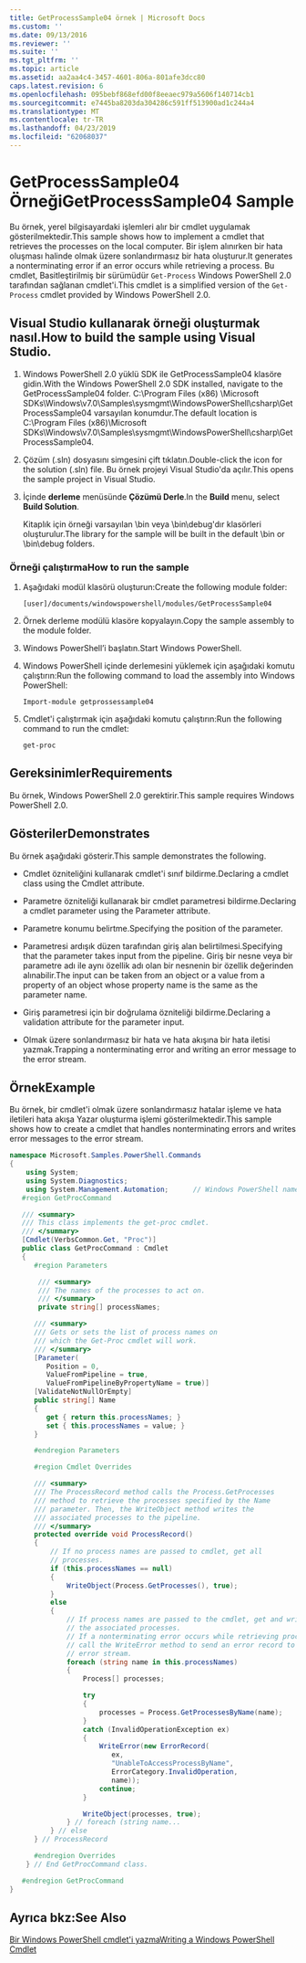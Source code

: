 ```yaml
---
title: GetProcessSample04 örnek | Microsoft Docs
ms.custom: ''
ms.date: 09/13/2016
ms.reviewer: ''
ms.suite: ''
ms.tgt_pltfrm: ''
ms.topic: article
ms.assetid: aa2aa4c4-3457-4601-806a-801afe3dcc80
caps.latest.revision: 6
ms.openlocfilehash: 095bebf868efd00f8eeaec979a5606f140714cb1
ms.sourcegitcommit: e7445ba8203da304286c591ff513900ad1c244a4
ms.translationtype: MT
ms.contentlocale: tr-TR
ms.lasthandoff: 04/23/2019
ms.locfileid: "62068037"
---
```

# <a name="getprocesssample04-sample"></a><span data-ttu-id="0fb08-102">GetProcessSample04 Örneği</span><span class="sxs-lookup"><span data-stu-id="0fb08-102">GetProcessSample04 Sample</span></span>

<span data-ttu-id="0fb08-103">Bu örnek, yerel bilgisayardaki işlemleri alır bir cmdlet uygulamak gösterilmektedir.</span><span class="sxs-lookup"><span data-stu-id="0fb08-103">This sample shows how to implement a cmdlet that retrieves the processes on the local computer.</span></span> <span data-ttu-id="0fb08-104">Bir işlem alınırken bir hata oluşması halinde olmak üzere sonlandırmasız bir hata oluşturur.</span><span class="sxs-lookup"><span data-stu-id="0fb08-104">It generates a nonterminating error if an error occurs while retrieving a process.</span></span> <span data-ttu-id="0fb08-105">Bu cmdlet, Basitleştirilmiş bir sürümüdür `Get-Process` Windows PowerShell 2.0 tarafından sağlanan cmdlet'i.</span><span class="sxs-lookup"><span data-stu-id="0fb08-105">This cmdlet is a simplified version of the `Get-Process` cmdlet provided by Windows PowerShell 2.0.</span></span>

## <a name="how-to-build-the-sample-using-visual-studio"></a><span data-ttu-id="0fb08-106">Visual Studio kullanarak örneği oluşturmak nasıl.</span><span class="sxs-lookup"><span data-stu-id="0fb08-106">How to build the sample using Visual Studio.</span></span>

1. <span data-ttu-id="0fb08-107">Windows PowerShell 2.0 yüklü SDK ile GetProcessSample04 klasöre gidin.</span><span class="sxs-lookup"><span data-stu-id="0fb08-107">With the Windows PowerShell 2.0 SDK installed, navigate to the GetProcessSample04 folder.</span></span> <span data-ttu-id="0fb08-108">C:\Program Files (x86) \Microsoft SDKs\Windows\v7.0\Samples\sysmgmt\WindowsPowerShell\csharp\GetProcessSample04 varsayılan konumdur.</span><span class="sxs-lookup"><span data-stu-id="0fb08-108">The default location is C:\Program Files (x86)\Microsoft SDKs\Windows\v7.0\Samples\sysmgmt\WindowsPowerShell\csharp\GetProcessSample04.</span></span>

2. <span data-ttu-id="0fb08-109">Çözüm (.sln) dosyasını simgesini çift tıklatın.</span><span class="sxs-lookup"><span data-stu-id="0fb08-109">Double-click the icon for the solution (.sln) file.</span></span> <span data-ttu-id="0fb08-110">Bu örnek projeyi Visual Studio'da açılır.</span><span class="sxs-lookup"><span data-stu-id="0fb08-110">This opens the sample project in Visual Studio.</span></span>

3. <span data-ttu-id="0fb08-111">İçinde **derleme** menüsünde **Çözümü Derle**.</span><span class="sxs-lookup"><span data-stu-id="0fb08-111">In the **Build** menu, select **Build Solution**.</span></span>

    <span data-ttu-id="0fb08-112">Kitaplık için örneği varsayılan \bin veya \bin\debug'dır klasörleri oluşturulur.</span><span class="sxs-lookup"><span data-stu-id="0fb08-112">The library for the sample will be built in the default \bin or \bin\debug folders.</span></span>

### <a name="how-to-run-the-sample"></a><span data-ttu-id="0fb08-113">Örneği çalıştırma</span><span class="sxs-lookup"><span data-stu-id="0fb08-113">How to run the sample</span></span>

1. <span data-ttu-id="0fb08-114">Aşağıdaki modül klasörü oluşturun:</span><span class="sxs-lookup"><span data-stu-id="0fb08-114">Create the following module folder:</span></span>

    `[user]/documents/windowspowershell/modules/GetProcessSample04`

2. <span data-ttu-id="0fb08-115">Örnek derleme modülü klasöre kopyalayın.</span><span class="sxs-lookup"><span data-stu-id="0fb08-115">Copy the sample assembly to the module folder.</span></span>

3. <span data-ttu-id="0fb08-116">Windows PowerShell’i başlatın.</span><span class="sxs-lookup"><span data-stu-id="0fb08-116">Start Windows PowerShell.</span></span>

4. <span data-ttu-id="0fb08-117">Windows PowerShell içinde derlemesini yüklemek için aşağıdaki komutu çalıştırın:</span><span class="sxs-lookup"><span data-stu-id="0fb08-117">Run the following command to load the assembly into Windows PowerShell:</span></span>

    `Import-module getprossessample04`

5. <span data-ttu-id="0fb08-118">Cmdlet'i çalıştırmak için aşağıdaki komutu çalıştırın:</span><span class="sxs-lookup"><span data-stu-id="0fb08-118">Run the following command to run the cmdlet:</span></span>

    `get-proc`

## <a name="requirements"></a><span data-ttu-id="0fb08-119">Gereksinimler</span><span class="sxs-lookup"><span data-stu-id="0fb08-119">Requirements</span></span>

<span data-ttu-id="0fb08-120">Bu örnek, Windows PowerShell 2.0 gerektirir.</span><span class="sxs-lookup"><span data-stu-id="0fb08-120">This sample requires Windows PowerShell 2.0.</span></span>

## <a name="demonstrates"></a><span data-ttu-id="0fb08-121">Gösteriler</span><span class="sxs-lookup"><span data-stu-id="0fb08-121">Demonstrates</span></span>

<span data-ttu-id="0fb08-122">Bu örnek aşağıdaki gösterir.</span><span class="sxs-lookup"><span data-stu-id="0fb08-122">This sample demonstrates the following.</span></span>

- <span data-ttu-id="0fb08-123">Cmdlet özniteliğini kullanarak cmdlet'i sınıf bildirme.</span><span class="sxs-lookup"><span data-stu-id="0fb08-123">Declaring a cmdlet class using the Cmdlet attribute.</span></span>

- <span data-ttu-id="0fb08-124">Parametre özniteliği kullanarak bir cmdlet parametresi bildirme.</span><span class="sxs-lookup"><span data-stu-id="0fb08-124">Declaring a cmdlet parameter using the Parameter attribute.</span></span>

- <span data-ttu-id="0fb08-125">Parametre konumu belirtme.</span><span class="sxs-lookup"><span data-stu-id="0fb08-125">Specifying the position of the parameter.</span></span>

- <span data-ttu-id="0fb08-126">Parametresi ardışık düzen tarafından giriş alan belirtilmesi.</span><span class="sxs-lookup"><span data-stu-id="0fb08-126">Specifying that the parameter takes input from the pipeline.</span></span> <span data-ttu-id="0fb08-127">Giriş bir nesne veya bir parametre adı ile aynı özellik adı olan bir nesnenin bir özellik değerinden alınabilir.</span><span class="sxs-lookup"><span data-stu-id="0fb08-127">The input can be taken from an object or a value from a property of an object whose property name is the same as the parameter name.</span></span>

- <span data-ttu-id="0fb08-128">Giriş parametresi için bir doğrulama özniteliği bildirme.</span><span class="sxs-lookup"><span data-stu-id="0fb08-128">Declaring a validation attribute for the parameter input.</span></span>

- <span data-ttu-id="0fb08-129">Olmak üzere sonlandırmasız bir hata ve hata akışına bir hata iletisi yazmak.</span><span class="sxs-lookup"><span data-stu-id="0fb08-129">Trapping a nonterminating error and writing an error message to the error stream.</span></span>

## <a name="example"></a><span data-ttu-id="0fb08-130">Örnek</span><span class="sxs-lookup"><span data-stu-id="0fb08-130">Example</span></span>

<span data-ttu-id="0fb08-131">Bu örnek, bir cmdlet'i olmak üzere sonlandırmasız hatalar işleme ve hata iletileri hata akışa Yazar oluşturma işlemi gösterilmektedir.</span><span class="sxs-lookup"><span data-stu-id="0fb08-131">This sample shows how to create a cmdlet that handles nonterminating errors and writes error messages to the error stream.</span></span>

```csharp
namespace Microsoft.Samples.PowerShell.Commands
{
    using System;
    using System.Diagnostics;
    using System.Management.Automation;      // Windows PowerShell namespace.
   #region GetProcCommand

   /// <summary>
   /// This class implements the get-proc cmdlet.
   /// </summary>
   [Cmdlet(VerbsCommon.Get, "Proc")]
   public class GetProcCommand : Cmdlet
   {
      #region Parameters

       /// <summary>
       /// The names of the processes to act on.
       /// </summary>
       private string[] processNames;

      /// <summary>
      /// Gets or sets the list of process names on
      /// which the Get-Proc cmdlet will work.
      /// </summary>
      [Parameter(
         Position = 0,
         ValueFromPipeline = true,
         ValueFromPipelineByPropertyName = true)]
      [ValidateNotNullOrEmpty]
      public string[] Name
      {
         get { return this.processNames; }
         set { this.processNames = value; }
      }

      #endregion Parameters

      #region Cmdlet Overrides

      /// <summary>
      /// The ProcessRecord method calls the Process.GetProcesses
      /// method to retrieve the processes specified by the Name
      /// parameter. Then, the WriteObject method writes the
      /// associated processes to the pipeline.
      /// </summary>
      protected override void ProcessRecord()
      {
          // If no process names are passed to cmdlet, get all
          // processes.
          if (this.processNames == null)
          {
              WriteObject(Process.GetProcesses(), true);
          }
          else
          {
              // If process names are passed to the cmdlet, get and write
              // the associated processes.
              // If a nonterminating error occurs while retrieving processes,
              // call the WriteError method to send an error record to the
              // error stream.
              foreach (string name in this.processNames)
              {
                  Process[] processes;

                  try
                  {
                      processes = Process.GetProcessesByName(name);
                  }
                  catch (InvalidOperationException ex)
                  {
                      WriteError(new ErrorRecord(
                         ex,
                         "UnableToAccessProcessByName",
                         ErrorCategory.InvalidOperation,
                         name));
                      continue;
                  }

                  WriteObject(processes, true);
              } // foreach (string name...
          } // else
      } // ProcessRecord

      #endregion Overrides
    } // End GetProcCommand class.

   #endregion GetProcCommand
}
```

## <a name="see-also"></a><span data-ttu-id="0fb08-132">Ayrıca bkz:</span><span class="sxs-lookup"><span data-stu-id="0fb08-132">See Also</span></span>

[<span data-ttu-id="0fb08-133">Bir Windows PowerShell cmdlet'i yazma</span><span class="sxs-lookup"><span data-stu-id="0fb08-133">Writing a Windows PowerShell Cmdlet</span></span>](./writing-a-windows-powershell-cmdlet.md)
